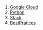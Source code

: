 1. [Google Cloud](gcloud.md)
2. [Python](python.md)
3. [Stack](stack.md)
4. [BestPratices](bestpratices.md)

